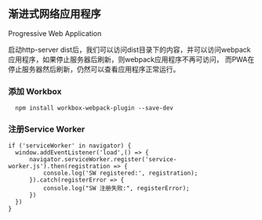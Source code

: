 ## 渐进式网络应用程序
 Progressive Web Application 

启动http-server dist后，我们可以访问dist目录下的内容，并可以访问webpack应用程序，如果停止服务器后刷新，则webpack应用程序不再可访问，
而PWA在停止服务器然后刷新，仍然可以查看应用程序正常运行。

### 添加 Workbox
```
  npm install workbox-webpack-plugin --save-dev
```
### 注册Service Worker
```
if ('serviceWorker' in navigator) {
  window.addEventListener('load',() => {
      navigator.serviceWorker.register('service-worker.js').then(registration => {
          console.log('SW registered:', registration);
      }).catch(registerError => {
          console.log("SW 注册失败:", registerError);
      })
  })
}
```

